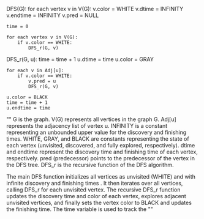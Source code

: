 DFS(G):
    for each vertex v in V(G):
        v.color = WHITE
        v.dtime = INFINITY
        v.endtime = INFINITY
        v.pred = NULL

    time = 0

    for each vertex v in V(G):
        if v.color == WHITE:
            DFS_r(G, v)

DFS_r(G, u):
    time = time + 1
    u.dtime = time
    u.color = GRAY

    for each v in Adj[u]:
        if v.color == WHITE:
            v.pred = u
            DFS_r(G, v)

    u.color = BLACK
    time = time + 1
    u.endtime = time


""    G is the graph.
    V(G) represents all vertices in the graph G.
    Adj[u] represents the adjacency list of vertex u.
    INFINITY is a constant representing an unbounded upper value for the discovery and finishing times.
    WHITE, GRAY, and BLACK are constants representing the state of each vertex (unvisited, discovered, and fully explored, respectively).
    dtime and endtime represent the discovery time and finishing time of each vertex, respectively.
    pred (predecessor) points to the predecessor of the vertex in the DFS tree.
    DFS_r is the recursive function of the DFS algorithm.

The main DFS function initializes all vertices as unvisited (WHITE) and with infinite discovery and finishing times
. It then iterates over all vertices, calling DFS_r for each unvisited vertex. The recursive DFS_r function updates the discovery time
 and color of each vertex, explores adjacent unvisited vertices, and finally sets the vertex color to BLACK and updates the finishing time. 
 The time variable is used to track the ""